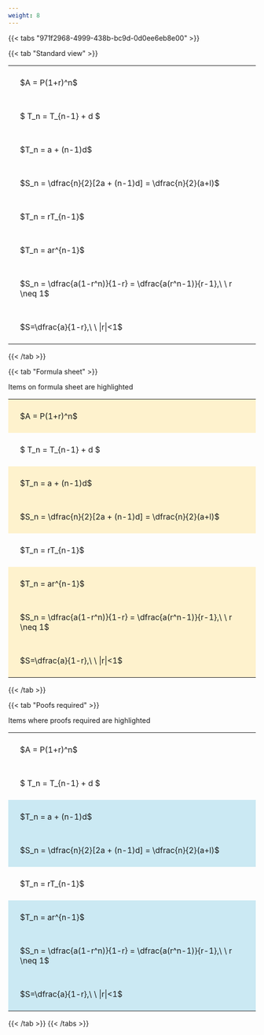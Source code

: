 ```yaml
---
weight: 8
---
```


{{< tabs "971f2968-4999-438b-bc9d-0d0ee6eb8e00" >}}

{{< tab "Standard view" >}}

<style type="text/css">
#T_e7750 th.col_heading {
  text-align: left;
  font-size: 1em;
}
#T_e7750 td {
  text-align: left;
  font-size: 1em;
  padding: 1.5em;
}
</style>
<table id="T_e7750">
  <thead>
  </thead>
  <tbody>
    <tr>
      <td id="T_e7750_row0_col0" class="data row0 col0" >$A = P(1+r)^n$</td>
    </tr>
    <tr>
      <td id="T_e7750_row1_col0" class="data row1 col0" >$ T_n = T_{n-1} + d $</td>
    </tr>
    <tr>
      <td id="T_e7750_row2_col0" class="data row2 col0" >$T_n = a + (n-1)d$</td>
    </tr>
    <tr>
      <td id="T_e7750_row3_col0" class="data row3 col0" >$S_n = \dfrac{n}{2}[2a + (n-1)d] = \dfrac{n}{2}(a+l)$</td>
    </tr>
    <tr>
      <td id="T_e7750_row4_col0" class="data row4 col0" >$T_n = rT_{n-1}$</td>
    </tr>
    <tr>
      <td id="T_e7750_row5_col0" class="data row5 col0" >$T_n = ar^{n-1}$</td>
    </tr>
    <tr>
      <td id="T_e7750_row6_col0" class="data row6 col0" >$S_n = \dfrac{a(1-r^n)}{1-r} = \dfrac{a(r^n-1)}{r-1},\ \  r \neq 1$</td>
    </tr>
    <tr>
      <td id="T_e7750_row7_col0" class="data row7 col0" >$S=\dfrac{a}{1-r},\ \ |r|<1$</td>
    </tr>
  </tbody>
</table>
{{< /tab >}}

{{< tab "Formula sheet" >}}

Items on formula sheet are highlighted 
<br>
<style type="text/css">
#T_15172 th.col_heading {
  text-align: left;
  font-size: 1em;
}
#T_15172 td {
  text-align: left;
  font-size: 1em;
  padding: 1.5em;
}
#T_15172_row0_col0, #T_15172_row2_col0, #T_15172_row3_col0, #T_15172_row5_col0, #T_15172_row6_col0, #T_15172_row7_col0 {
  background-color: rgba(255,194,10, 0.2);
}
#T_15172_row1_col0, #T_15172_row4_col0 {
  background-color: rgba(0,0,0,0);
}
</style>
<table id="T_15172">
  <thead>
  </thead>
  <tbody>
    <tr>
      <td id="T_15172_row0_col0" class="data row0 col0" >$A = P(1+r)^n$</td>
    </tr>
    <tr>
      <td id="T_15172_row1_col0" class="data row1 col0" >$ T_n = T_{n-1} + d $</td>
    </tr>
    <tr>
      <td id="T_15172_row2_col0" class="data row2 col0" >$T_n = a + (n-1)d$</td>
    </tr>
    <tr>
      <td id="T_15172_row3_col0" class="data row3 col0" >$S_n = \dfrac{n}{2}[2a + (n-1)d] = \dfrac{n}{2}(a+l)$</td>
    </tr>
    <tr>
      <td id="T_15172_row4_col0" class="data row4 col0" >$T_n = rT_{n-1}$</td>
    </tr>
    <tr>
      <td id="T_15172_row5_col0" class="data row5 col0" >$T_n = ar^{n-1}$</td>
    </tr>
    <tr>
      <td id="T_15172_row6_col0" class="data row6 col0" >$S_n = \dfrac{a(1-r^n)}{1-r} = \dfrac{a(r^n-1)}{r-1},\ \  r \neq 1$</td>
    </tr>
    <tr>
      <td id="T_15172_row7_col0" class="data row7 col0" >$S=\dfrac{a}{1-r},\ \ |r|<1$</td>
    </tr>
  </tbody>
</table>
{{< /tab >}}

{{< tab "Poofs required" >}}

Items where proofs required are highlighted 
<br>
<style type="text/css">
#T_4889a th.col_heading {
  text-align: left;
  font-size: 1em;
}
#T_4889a td {
  text-align: left;
  font-size: 1em;
  padding: 1.5em;
}
#T_4889a_row0_col0, #T_4889a_row1_col0, #T_4889a_row4_col0 {
  background-color: rgba(0,0,0,0);
}
#T_4889a_row2_col0, #T_4889a_row3_col0, #T_4889a_row5_col0, #T_4889a_row6_col0, #T_4889a_row7_col0 {
  background-color: rgba(0,150,200, 0.2);
}
</style>
<table id="T_4889a">
  <thead>
  </thead>
  <tbody>
    <tr>
      <td id="T_4889a_row0_col0" class="data row0 col0" >$A = P(1+r)^n$</td>
    </tr>
    <tr>
      <td id="T_4889a_row1_col0" class="data row1 col0" >$ T_n = T_{n-1} + d $</td>
    </tr>
    <tr>
      <td id="T_4889a_row2_col0" class="data row2 col0" >$T_n = a + (n-1)d$</td>
    </tr>
    <tr>
      <td id="T_4889a_row3_col0" class="data row3 col0" >$S_n = \dfrac{n}{2}[2a + (n-1)d] = \dfrac{n}{2}(a+l)$</td>
    </tr>
    <tr>
      <td id="T_4889a_row4_col0" class="data row4 col0" >$T_n = rT_{n-1}$</td>
    </tr>
    <tr>
      <td id="T_4889a_row5_col0" class="data row5 col0" >$T_n = ar^{n-1}$</td>
    </tr>
    <tr>
      <td id="T_4889a_row6_col0" class="data row6 col0" >$S_n = \dfrac{a(1-r^n)}{1-r} = \dfrac{a(r^n-1)}{r-1},\ \  r \neq 1$</td>
    </tr>
    <tr>
      <td id="T_4889a_row7_col0" class="data row7 col0" >$S=\dfrac{a}{1-r},\ \ |r|<1$</td>
    </tr>
  </tbody>
</table>
{{< /tab >}}
{{< /tabs >}}